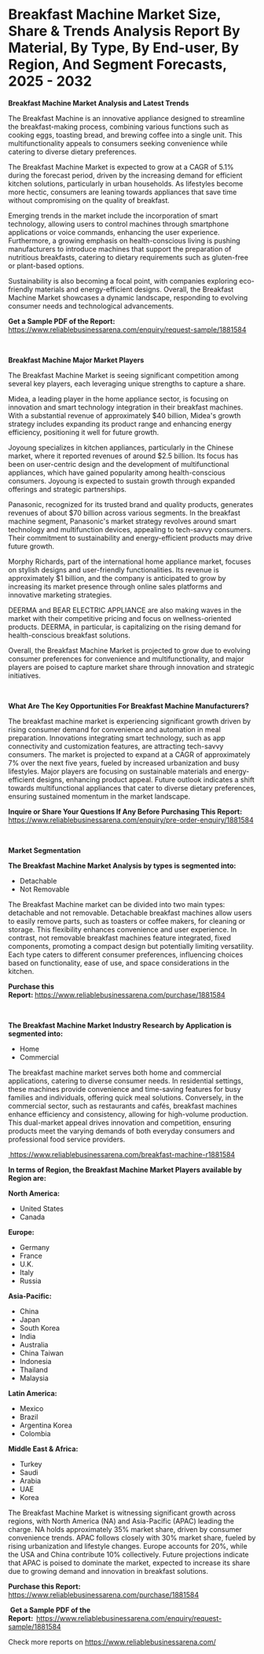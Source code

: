 <p><h1>Breakfast Machine Market Size, Share & Trends Analysis Report By Material, By Type, By End-user, By Region, And Segment Forecasts, 2025 - 2032</h1></p><p><strong>Breakfast Machine Market Analysis and Latest Trends</strong></p>
<p><p>The Breakfast Machine is an innovative appliance designed to streamline the breakfast-making process, combining various functions such as cooking eggs, toasting bread, and brewing coffee into a single unit. This multifunctionality appeals to consumers seeking convenience while catering to diverse dietary preferences.</p><p>The Breakfast Machine Market is expected to grow at a CAGR of 5.1% during the forecast period, driven by the increasing demand for efficient kitchen solutions, particularly in urban households. As lifestyles become more hectic, consumers are leaning towards appliances that save time without compromising on the quality of breakfast. </p><p>Emerging trends in the market include the incorporation of smart technology, allowing users to control machines through smartphone applications or voice commands, enhancing the user experience. Furthermore, a growing emphasis on health-conscious living is pushing manufacturers to introduce machines that support the preparation of nutritious breakfasts, catering to dietary requirements such as gluten-free or plant-based options. </p><p>Sustainability is also becoming a focal point, with companies exploring eco-friendly materials and energy-efficient designs. Overall, the Breakfast Machine Market showcases a dynamic landscape, responding to evolving consumer needs and technological advancements.</p></p>
<p><strong>Get a Sample PDF of the Report:&nbsp;</strong> <a href="https://www.reliablebusinessarena.com/enquiry/request-sample/1881584?utm_campaign=3272&utm_medium=2&utm_source=Github&utm_content=ia&utm_term=11042025&utm_id=breakfast-machine">https://www.reliablebusinessarena.com/enquiry/request-sample/1881584</a></p>
<p>&nbsp;</p>
<p><strong>Breakfast Machine Major Market Players</strong></p>
<p><p>The Breakfast Machine Market is seeing significant competition among several key players, each leveraging unique strengths to capture a share. </p><p>Midea, a leading player in the home appliance sector, is focusing on innovation and smart technology integration in their breakfast machines. With a substantial revenue of approximately $40 billion, Midea's growth strategy includes expanding its product range and enhancing energy efficiency, positioning it well for future growth.</p><p>Joyoung specializes in kitchen appliances, particularly in the Chinese market, where it reported revenues of around $2.5 billion. Its focus has been on user-centric design and the development of multifunctional appliances, which have gained popularity among health-conscious consumers. Joyoung is expected to sustain growth through expanded offerings and strategic partnerships.</p><p>Panasonic, recognized for its trusted brand and quality products, generates revenues of about $70 billion across various segments. In the breakfast machine segment, Panasonic's market strategy revolves around smart technology and multifunction devices, appealing to tech-savvy consumers. Their commitment to sustainability and energy-efficient products may drive future growth.</p><p>Morphy Richards, part of the international home appliance market, focuses on stylish designs and user-friendly functionalities. Its revenue is approximately $1 billion, and the company is anticipated to grow by increasing its market presence through online sales platforms and innovative marketing strategies.</p><p>DEERMA and BEAR ELECTRIC APPLIANCE are also making waves in the market with their competitive pricing and focus on wellness-oriented products. DEERMA, in particular, is capitalizing on the rising demand for health-conscious breakfast solutions.</p><p>Overall, the Breakfast Machine Market is projected to grow due to evolving consumer preferences for convenience and multifunctionality, and major players are poised to capture market share through innovation and strategic initiatives.</p></p>
<p>&nbsp;</p>
<p><strong>What Are The Key Opportunities For Breakfast Machine Manufacturers?</strong></p>
<p><p>The breakfast machine market is experiencing significant growth driven by rising consumer demand for convenience and automation in meal preparation. Innovations integrating smart technology, such as app connectivity and customization features, are attracting tech-savvy consumers. The market is projected to expand at a CAGR of approximately 7% over the next five years, fueled by increased urbanization and busy lifestyles. Major players are focusing on sustainable materials and energy-efficient designs, enhancing product appeal. Future outlook indicates a shift towards multifunctional appliances that cater to diverse dietary preferences, ensuring sustained momentum in the market landscape.</p></p>
<p><strong>Inquire or Share Your Questions If Any Before Purchasing This Report:</strong> <a href="https://www.reliablebusinessarena.com/enquiry/pre-order-enquiry/1881584?utm_campaign=3272&utm_medium=2&utm_source=Github&utm_content=ia&utm_term=11042025&utm_id=breakfast-machine">https://www.reliablebusinessarena.com/enquiry/pre-order-enquiry/1881584</a></p>
<p>&nbsp;</p>
<p><strong>Market Segmentation</strong></p>
<p><strong>The Breakfast Machine Market Analysis by types is segmented into:</strong></p>
<p><ul><li>Detachable</li><li>Not Removable</li></ul></p>
<p><p>The Breakfast Machine market can be divided into two main types: detachable and not removable. Detachable breakfast machines allow users to easily remove parts, such as toasters or coffee makers, for cleaning or storage. This flexibility enhances convenience and user experience. In contrast, not removable breakfast machines feature integrated, fixed components, promoting a compact design but potentially limiting versatility. Each type caters to different consumer preferences, influencing choices based on functionality, ease of use, and space considerations in the kitchen.</p></p>
<p><strong>Purchase this Report:&nbsp;</strong><a href="https://www.reliablebusinessarena.com/purchase/1881584?utm_campaign=3272&utm_medium=2&utm_source=Github&utm_content=ia&utm_term=11042025&utm_id=breakfast-machine">https://www.reliablebusinessarena.com/purchase/1881584</a></p>
<p>&nbsp;</p>
<p><strong>The Breakfast Machine Market Industry Research by Application is segmented into:</strong></p>
<p><ul><li>Home</li><li>Commercial</li></ul></p>
<p><p>The breakfast machine market serves both home and commercial applications, catering to diverse consumer needs. In residential settings, these machines provide convenience and time-saving features for busy families and individuals, offering quick meal solutions. Conversely, in the commercial sector, such as restaurants and cafés, breakfast machines enhance efficiency and consistency, allowing for high-volume production. This dual-market appeal drives innovation and competition, ensuring products meet the varying demands of both everyday consumers and professional food service providers.</p></p>
<p><a href="https://www.reliablebusinessarena.com/breakfast-machine-r1881584?utm_campaign=3272&utm_medium=2&utm_source=Github&utm_content=ia&utm_term=11042025&utm_id=breakfast-machine">&nbsp;https://www.reliablebusinessarena.com/breakfast-machine-r1881584</a></p>
<p><strong>In terms of Region, the Breakfast Machine Market Players available by Region are:</strong></p>
<p>
    <p> <strong> North America: </strong>
        <ul>
            <li>United States</li>
            <li>Canada</li>
        </ul>
        </p> 
    <p> <strong> Europe: </strong>
        <ul>
            <li>Germany</li>
            <li>France</li>
            <li>U.K.</li>
            <li>Italy</li>
            <li>Russia</li>
        </ul>
        </p> 
    <p> <strong> Asia-Pacific: </strong>
        <ul>
            <li>China</li>
            <li>Japan</li>
            <li>South Korea</li>
            <li>India</li>
            <li>Australia</li>
            <li>China Taiwan</li>
            <li>Indonesia</li>
            <li>Thailand</li>
            <li>Malaysia</li>
        </ul>
        </p> 
    <p> <strong> Latin America: </strong>
        <ul>
            <li>Mexico</li>
            <li>Brazil</li>
            <li>Argentina Korea</li>
            <li>Colombia</li>
        </ul>
        </p> 
    <p> <strong> Middle East & Africa: </strong>
        <ul>
            <li>Turkey</li>
            <li>Saudi</li>
            <li>Arabia</li>
            <li>UAE</li>
            <li>Korea</li>
        </ul>
    </p>
    </p>
<p><p>The Breakfast Machine Market is witnessing significant growth across regions, with North America (NA) and Asia-Pacific (APAC) leading the charge. NA holds approximately 35% market share, driven by consumer convenience trends. APAC follows closely with 30% market share, fueled by rising urbanization and lifestyle changes. Europe accounts for 20%, while the USA and China contribute 10% collectively. Future projections indicate that APAC is poised to dominate the market, expected to increase its share due to growing demand and innovation in breakfast solutions.</p></p>
<p><strong>Purchase this Report: </strong><a href="https://www.reliablebusinessarena.com/purchase/1881584?utm_campaign=3272&utm_medium=2&utm_source=Github&utm_content=ia&utm_term=11042025&utm_id=breakfast-machine">https://www.reliablebusinessarena.com/purchase/1881584</a></p>
<p>&nbsp;<strong>Get a Sample PDF of the Report:&nbsp;&nbsp;</strong><a href="https://www.reliablebusinessarena.com/enquiry/request-sample/1881584?utm_campaign=3272&utm_medium=2&utm_source=Github&utm_content=ia&utm_term=11042025&utm_id=breakfast-machine">https://www.reliablebusinessarena.com/enquiry/request-sample/1881584</a></p>
<p><strong></strong></p>
<p>Check more reports on <a href="https://www.reliablebusinessarena.com/?utm_campaign=3272&utm_medium=2&utm_source=Github&utm_content=ia&utm_term=11042025&utm_id=breakfast-machine">https://www.reliablebusinessarena.com/</a></p>